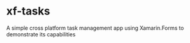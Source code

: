 # xf-tasks
A simple cross platform task management app using Xamarin.Forms to demonstrate its capabilities
